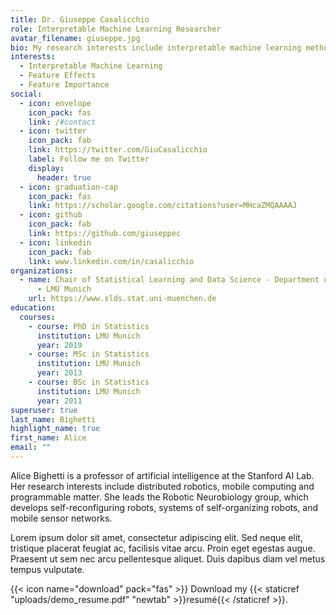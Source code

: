 ```yaml
---
title: Dr. Giuseppe Casalicchio
role: Interpretable Machine Learning Researcher
avatar_filename: giuseppe.jpg
bio: My research interests include interpretable machine learning methods
interests:
  - Interpretable Machine Learning
  - Feature Effects
  - Feature Importance
social:
  - icon: envelope
    icon_pack: fas
    link: /#contact
  - icon: twitter
    icon_pack: fab
    link: https://twitter.com/GiuCasalicchio
    label: Follow me on Twitter
    display:
      header: true
  - icon: graduation-cap
    icon_pack: fas
    link: https://scholar.google.com/citations?user=MHcaZMQAAAAJ
  - icon: github
    icon_pack: fab
    link: https://github.com/giuseppec
  - icon: linkedin
    icon_pack: fab
    link: www.linkedin.com/in/casalicchio
organizations:
  - name: Chair of Statistical Learning and Data Science - Department of Statistics
      - LMU Munich
    url: https://www.slds.stat.uni-muenchen.de
education:
  courses:
    - course: PhD in Statistics
      institution: LMU Munich
      year: 2019
    - course: MSc in Statistics
      institution: LMU Munich
      year: 2013
    - course: BSc in Statistics
      institution: LMU Munich
      year: 2011
superuser: true
last_name: Bighetti
highlight_name: true
first_name: Alice
email: ""
---
```


Alice Bighetti is a professor of artificial intelligence at the Stanford AI Lab. Her research interests include distributed robotics, mobile computing and programmable matter. She leads the Robotic Neurobiology group, which develops self-reconfiguring robots, systems of self-organizing robots, and mobile sensor networks.

Lorem ipsum dolor sit amet, consectetur adipiscing elit. Sed neque elit, tristique placerat feugiat ac, facilisis vitae arcu. Proin eget egestas augue. Praesent ut sem nec arcu pellentesque aliquet. Duis dapibus diam vel metus tempus vulputate.

{{< icon name="download" pack="fas" >}} Download my {{< staticref "uploads/demo_resume.pdf" "newtab" >}}resumé{{< /staticref >}}.
